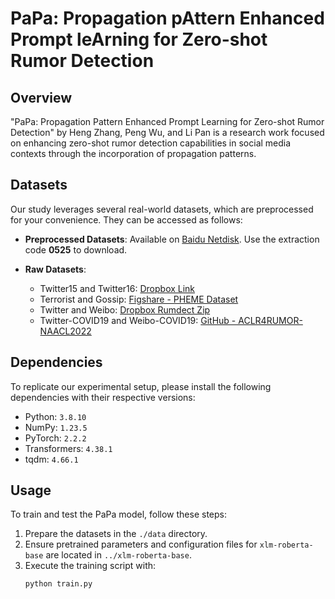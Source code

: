 # PaPa: Propagation pAttern Enhanced Prompt leArning for Zero-shot Rumor Detection

## Overview
"PaPa: Propagation Pattern Enhanced Prompt Learning for Zero-shot Rumor Detection" by Heng Zhang, Peng Wu, and Li Pan is a research work focused on enhancing zero-shot rumor detection capabilities in social media contexts through the incorporation of propagation patterns.

## Datasets
Our study leverages several real-world datasets, which are preprocessed for your convenience. They can be accessed as follows:

- **Preprocessed Datasets**: Available on [Baidu Netdisk](https://pan.baidu.com/s/15ERoMXhVwu9NNHJ1BnrsAQ). Use the extraction code **0525** to download.

- **Raw Datasets**:
  - Twitter15 and Twitter16: [Dropbox Link](https://www.dropbox.com/sh/w3bh1crt6estijo/AAD9p5m5DceM0z63JOzFV7fxa?dl=0)
  - Terrorist and Gossip: [Figshare - PHEME Dataset](https://figshare.com/articles/dataset/PHEME_dataset_for_Rumour_Detection_and_Veracity_Classification/6392078)
  - Twitter and Weibo: [Dropbox Rumdect Zip](https://www.dropbox.com/scl/fi/t8irh7mg2asjcameqzoyz/rumdect.zip?rlkey=ngpfapo8ftr7zxqohbj7onqm3&e=1&dl=0)
  - Twitter-COVID19 and Weibo-COVID19: [GitHub - ACLR4RUMOR-NAACL2022](https://github.com/DanielLin97/ACLR4RUMOR-NAACL2022)

## Dependencies
To replicate our experimental setup, please install the following dependencies with their respective versions:

- Python: `3.8.10`
- NumPy: `1.23.5`
- PyTorch: `2.2.2`
- Transformers: `4.38.1`
- tqdm: `4.66.1`

## Usage
To train and test the PaPa model, follow these steps:

1. Prepare the datasets in the `./data` directory.
2. Ensure pretrained parameters and configuration files for `xlm-roberta-base` are located in `../xlm-roberta-base`.
3. Execute the training script with:
   ```bash
   python train.py